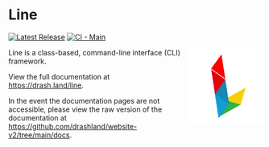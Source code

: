 # Line

[![Latest Release](https://img.shields.io/github/release/drashland/line.svg?color=bright_green&label=latest)](https://github.com/drashland/line/releases/latest)
[![CI - Main](https://img.shields.io/github/workflow/status/drashland/line/Master/main?label=ci%20-%20main)](https://github.com/drashland/line/actions/workflows/master.yml)

<img align="right" src="./logo.svg" alt="Drash Land - Line logo" width="150" style="max-width: 150px">

Line is a class-based, command-line interface (CLI) framework.

View the full documentation at https://drash.land/line.

In the event the documentation pages are not accessible, please view the raw
version of the documentation at
https://github.com/drashland/website-v2/tree/main/docs.
